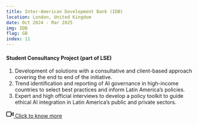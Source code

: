 ```yaml
---
title: Inter-American Development Bank (IDB)
location: London, United Kingdom
date: Oct 2024 - Mar 2025
img: IDB
flag: GB
index: 11
---
```


<h4 class="text-left text-[clamp(1.3rem,3vw,1.45rem)] text-black">Student Consultancy Project (part of LSE)</h4>

<ol class="list-[circle]">
    <li class="ml-5 prose">
        Development of solutions with a consultative and client-based approach covering the end to end of the initiative. 
    </li>
    <li class="ml-5 prose">
        Trend identification and reporting of AI governance in high-income countries to select best practices and inform Latin America’s policies.
    </li>
    <li class="ml-5 prose">
        Expert and high official interviews to develop a policy toolkit to guide ethical AI integration in Latin America’s public and private sectors.
    </li>
</ol>
<a href="https://www.instagram.com/reel/DIYRg3YN6nO/" class="inline-block text-center border-2 border-main-green-dark bg-main-green hover:bg-main-green-dark text-white font-medium px-6 py-3 rounded-lg mt-4 transition-all duration-300 transform hover:scale-105 shadow-md hover:shadow-lg mx-auto max-w-[280px] w-full">
    <span class="flex items-center justify-center gap-2">
        <svg xmlns="http://www.w3.org/2000/svg" width="20" height="20" viewBox="0 0 24 24" fill="none" stroke="currentColor" stroke-width="2" stroke-linecap="round" stroke-linejoin="round">
            <polygon points="23 7 16 12 23 17 23 7"></polygon>
            <rect x="1" y="5" width="15" height="14" rx="2" ry="2"></rect>
        </svg>
    Click to know more
    </span>
</a>
